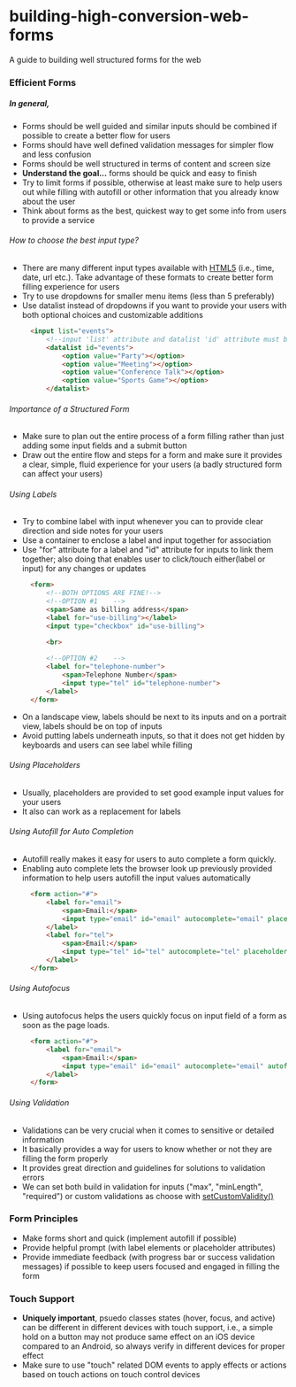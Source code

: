 # building-high-conversion-web-forms
A guide to building well structured forms for the web

### Efficient Forms

##### In general,
* Forms should be well guided and similar inputs should be combined if possible to create a better flow for users
* Forms should have well defined validation messages for simpler flow and less confusion
* Forms should be well structured in terms of content and screen size
* __Understand the goal...__ forms should be quick and easy to finish
* Try to limit forms if possible, otherwise at least make sure to help users out while filling with autofill or other information that you already know about the user
* Think about forms as the best, quickest way to get some info from users to provide a service

###### How to choose the best input type?
* There are many different input types available with [HTML5](https://developer.mozilla.org/en-US/docs/Web/HTML/Element/input) (i.e., time, date, url etc.). Take advantage of these formats to create better form filling experience for users
* Try to use dropdowns for smaller menu items (less than 5 preferably)
* Use datalist instead of dropdowns if you want to provide your users with both optional choices and customizable additions
    ```html
      <input list="events">   
          <!--input 'list' attribute and datalist 'id' attribute must be same-->
          <datalist id="events">  
              <option value="Party"></option>
              <option value="Meeting"></option>
              <option value="Conference Talk"></option>
              <option value="Sports Game"></option>
          </datalist>
    ```    
    
    
###### Importance of a Structured Form
* Make sure to plan out the entire process of a form filling rather than just adding some input fields and a submit button
* Draw out the entire flow and steps for a form and make sure it provides a clear, simple, fluid experience for your users (a badly structured form can affect your users)

###### Using Labels
* Try to combine label with input whenever you can to provide clear direction and side notes for your users
* Use a container to enclose a label and input together for association
* Use "for" attribute for a label and "id" attribute for inputs to link them together; also doing that enables user to click/touch either(label or input) for any changes or updates
    ```html
      <form>  
          <!--BOTH OPTIONS ARE FINE!-->
          <!--OPTION #1    -->
          <span>Same as billing address</span>
          <label for="use-billing"></label>
          <input type="checkbox" id="use-billing">
  
          <br>
          
          <!--OPTION #2    -->
          <label for="telephone-number">
              <span>Telephone Number</span>
              <input type="tel" id="telephone-number">
          </label>
      </form>
    ```
* On a landscape view, labels should be next to its inputs and on a portrait view, labels should be on top of inputs    
* Avoid putting labels underneath inputs, so that it does not get hidden by keyboards and users can see label while filling  
  
###### Using Placeholders
* Usually, placeholders are provided to set good example input values for your users
* It also can work as a replacement for labels

###### Using Autofill for Auto Completion
* Autofill really makes it easy for users to auto complete a form quickly.
* Enabling auto complete lets the browser look up previously provided information to help users autofill the input values automatically
    ```html
      <form action="#">
          <label for="email">
              <span>Email:</span>
              <input type="email" id="email" autocomplete="email" placeholder="Email">
          </label>
          <label for="tel">
              <span>Email:</span>
              <input type="tel" id="tel" autocomplete="tel" placeholder="Telephone Number">
          </label>
      </form>
    ```
    
###### Using Autofocus
* Using autofocus helps the users quickly focus on input field of a form as soon as the page loads.
    ```html
      <form action="#">
          <label for="email">
              <span>Email:</span>
              <input type="email" id="email" autocomplete="email" autofocus placeholder="Email">
          </label>
      </form>
    ```
    
###### Using Validation
* Validations can be very crucial when it comes to sensitive or detailed information
* It basically provides a way for users to know whether or not they are filling the form properly
* It provides great direction and guidelines for solutions to validation errors 
* We can set both build in validation for inputs ("max", "minLength", "required") or custom validations as choose with [setCustomValidity()](https://developer.mozilla.org/en-US/docs/Web/API/HTMLSelectElement/setCustomValidity)


### Form Principles
* Make forms short and quick (implement autofill if possible)
* Provide helpful prompt (with label elements or placeholder attributes)
* Provide immediate feedback (with progress bar or success validation messages) if possible to keep users focused and engaged in filling the form

### Touch Support
* __Uniquely important__, psuedo classes states (hover, focus, and active) can be different in different devices with touch support, i.e., a simple hold on a button may not produce same effect on an iOS device compared to an Android, so always verify in different devices for proper effect
* Make sure to use "touch" related DOM events to apply effects or actions based on touch actions on touch control devices
 
